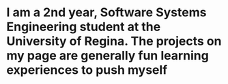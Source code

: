 # I am a 2nd year, Software Systems Engineering student at the University of Regina. The projects on my page are generally fun learning experiences to push myself
